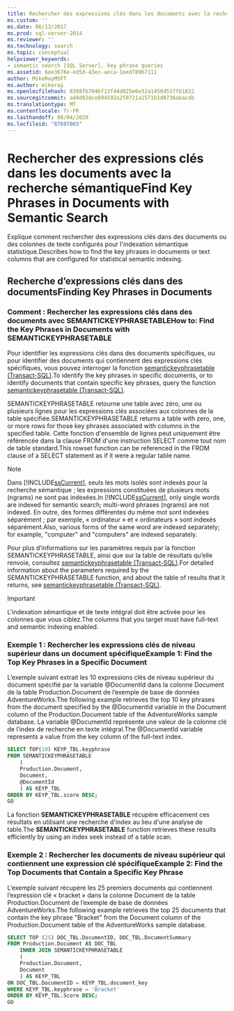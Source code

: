 ```yaml
---
title: Rechercher des expressions clés dans les documents avec la recherche sémantique | Microsoft Docs
ms.custom: ''
ms.date: 06/13/2017
ms.prod: sql-server-2014
ms.reviewer: ''
ms.technology: search
ms.topic: conceptual
helpviewer_keywords:
- semantic search [SQL Server], key phrase queries
ms.assetid: 6ee3676e-ed5d-43ec-aeca-1eed78967111
author: MikeRayMSFT
ms.author: mikeray
ms.openlocfilehash: 8388fb704bf13f44d025e6e32a1450d537f61832
ms.sourcegitcommit: ad4d92dce894592a259721a1571b1d8736abacdb
ms.translationtype: MT
ms.contentlocale: fr-FR
ms.lasthandoff: 08/04/2020
ms.locfileid: "87697865"
---
```

# <a name="find-key-phrases-in-documents-with-semantic-search"></a><span data-ttu-id="4064e-102">Rechercher des expressions clés dans les documents avec la recherche sémantique</span><span class="sxs-lookup"><span data-stu-id="4064e-102">Find Key Phrases in Documents with Semantic Search</span></span>
  <span data-ttu-id="4064e-103">Explique comment rechercher des expressions clés dans des documents ou des colonnes de texte configurés pour l'indexation sémantique statistique.</span><span class="sxs-lookup"><span data-stu-id="4064e-103">Describes how to find the key phrases in documents or text columns that are configured for statistical semantic indexing.</span></span>  
  
##  <a name="finding-key-phrases-in-documents"></a><a name="BasicsQueryKey"></a><span data-ttu-id="4064e-104">Recherche d’expressions clés dans des documents</span><span class="sxs-lookup"><span data-stu-id="4064e-104">Finding Key Phrases in Documents</span></span>  
  
###  <a name="how-to-find-the-key-phrases-in-documents-with-semantickeyphrasetable"></a><a name="howtofind"></a><span data-ttu-id="4064e-105">Comment : Rechercher les expressions clés dans des documents avec SEMANTICKEYPHRASETABLE</span><span class="sxs-lookup"><span data-stu-id="4064e-105">How to: Find the Key Phrases in Documents with SEMANTICKEYPHRASETABLE</span></span>  
 <span data-ttu-id="4064e-106">Pour identifier les expressions clés dans des documents spécifiques, ou pour identifier des documents qui contiennent des expressions clés spécifiques, vous pouvez interroger la fonction [semantickeyphrasetable &#40;Transact-SQL&#41;](/sql/relational-databases/system-functions/semantickeyphrasetable-transact-sql).</span><span class="sxs-lookup"><span data-stu-id="4064e-106">To identify the key phrases in specific documents, or to identify documents that contain specific key phrases, query the function [semantickeyphrasetable &#40;Transact-SQL&#41;](/sql/relational-databases/system-functions/semantickeyphrasetable-transact-sql).</span></span>  
  
 <span data-ttu-id="4064e-107">SEMANTICKEYPHRASETABLE retourne une table avec zéro, une ou plusieurs lignes pour les expressions clés associées aux colonnes de la table spécifiée.</span><span class="sxs-lookup"><span data-stu-id="4064e-107">SEMANTICKEYPHRASETABLE returns a table with zero, one, or more rows for those key phrases associated with columns in the specified table.</span></span> <span data-ttu-id="4064e-108">Cette fonction d'ensemble de lignes peut uniquement être référencée dans la clause FROM d'une instruction SELECT comme tout nom de table standard.</span><span class="sxs-lookup"><span data-stu-id="4064e-108">This rowset function can be referenced in the FROM clause of a SELECT statement as if it were a regular table name.</span></span>  
  
> [!NOTE]  
>  <span data-ttu-id="4064e-109">Dans [!INCLUDE[ssCurrent](../../includes/sscurrent-md.md)], seuls les mots isolés sont indexés pour la recherche sémantique ; les expressions constituées de plusieurs mots (ngrams) ne sont pas indexées.</span><span class="sxs-lookup"><span data-stu-id="4064e-109">In [!INCLUDE[ssCurrent](../../includes/sscurrent-md.md)], only single words are indexed for semantic search; multi-word phrases (ngrams) are not indexed.</span></span> <span data-ttu-id="4064e-110">En outre, des formes différentes du même mot sont indexées séparément ; par exemple, « ordinateur » et « ordinateurs » sont indexés séparément.</span><span class="sxs-lookup"><span data-stu-id="4064e-110">Also, various forms of the same word are indexed separately; for example, "computer" and "computers" are indexed separately.</span></span>  
  
 <span data-ttu-id="4064e-111">Pour plus d’informations sur les paramètres requis par la fonction SEMANTICKEYPHRASETABLE, ainsi que sur la table de résultats qu’elle renvoie, consultez [semantickeyphrasetable &#40;Transact-SQL&#41;](/sql/relational-databases/system-functions/semantickeyphrasetable-transact-sql).</span><span class="sxs-lookup"><span data-stu-id="4064e-111">For detailed information about the parameters required by the SEMANTICKEYPHRASETABLE function, and about the table of results that it returns, see [semantickeyphrasetable &#40;Transact-SQL&#41;](/sql/relational-databases/system-functions/semantickeyphrasetable-transact-sql).</span></span>  
  
> [!IMPORTANT]  
>  <span data-ttu-id="4064e-112">L'indexation sémantique et de texte intégral doit être activée pour les colonnes que vous ciblez.</span><span class="sxs-lookup"><span data-stu-id="4064e-112">The columns that you target must have full-text and semantic indexing enabled.</span></span>  
  
###  <a name="example-1-find-the-top-key-phrases-in-a-specific-document"></a><a name="HowToTopPhrases"></a><span data-ttu-id="4064e-113">Exemple 1 : Rechercher les expressions clés de niveau supérieur dans un document spécifique</span><span class="sxs-lookup"><span data-stu-id="4064e-113">Example 1: Find the Top Key Phrases in a Specific Document</span></span>  
 <span data-ttu-id="4064e-114">L’exemple suivant extrait les 10 expressions clés de niveau supérieur du document spécifié par la variable @DocumentId dans la colonne Document de la table Production.Document de l’exemple de base de données AdventureWorks.</span><span class="sxs-lookup"><span data-stu-id="4064e-114">The following example retrieves the top 10 key phrases from the document specified by the @DocumentId variable in the Document column of the Production.Document table of the AdventureWorks sample database.</span></span> <span data-ttu-id="4064e-115">La variable @DocumentId représente une valeur de la colonne clé de l’index de recherche en texte intégral.</span><span class="sxs-lookup"><span data-stu-id="4064e-115">The @DocumentId variable represents a value from the key column of the full-text index.</span></span>  
  
```sql  
SELECT TOP(10) KEYP_TBL.keyphrase  
FROM SEMANTICKEYPHRASETABLE  
    (  
    Production.Document,  
    Document,  
    @DocumentId  
    ) AS KEYP_TBL  
ORDER BY KEYP_TBL.score DESC;  
GO  
```  
  
 <span data-ttu-id="4064e-116">La fonction **SEMANTICKEYPHRASETABLE** récupère efficacement ces résultats en utilisant une recherche d'index au lieu d'une analyse de table.</span><span class="sxs-lookup"><span data-stu-id="4064e-116">The **SEMANTICKEYPHRASETABLE** function retrieves these results efficiently by using an index seek instead of a table scan.</span></span>  
  
###  <a name="example-2-find-the-top-documents-that-contain-a-specific-key-phrase"></a><a name="HowToTopDocuments"></a><span data-ttu-id="4064e-117">Exemple 2 : Rechercher les documents de niveau supérieur qui contiennent une expression clé spécifique</span><span class="sxs-lookup"><span data-stu-id="4064e-117">Example 2: Find the Top Documents that Contain a Specific Key Phrase</span></span>  
 <span data-ttu-id="4064e-118">L’exemple suivant récupère les 25 premiers documents qui contiennent l’expression clé « bracket » dans la colonne Document de la table Production.Document de l’exemple de base de données AdventureWorks.</span><span class="sxs-lookup"><span data-stu-id="4064e-118">The following example retrieves the top 25 documents that contain the key phrase "Bracket" from the Document column of the Production.Document table of the AdventureWorks sample database.</span></span>  
  
```sql  
SELECT TOP (25) DOC_TBL.DocumentID, DOC_TBL.DocumentSummary  
FROM Production.Document AS DOC_TBL  
    INNER JOIN SEMANTICKEYPHRASETABLE  
    (  
    Production.Document,  
    Document  
    ) AS KEYP_TBL  
ON DOC_TBL.DocumentID = KEYP_TBL.document_key  
WHERE KEYP_TBL.keyphrase = 'Bracket'  
ORDER BY KEYP_TBL.Score DESC;  
GO  
```  
  
  
